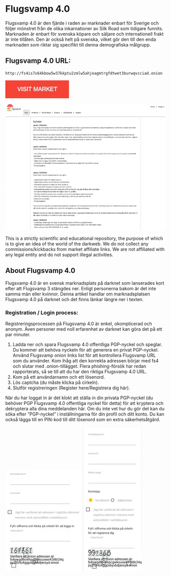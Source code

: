 # Flugsvamp 4.0
Flugsvamp 4.0 är den fjärde i raden av marknader enbart för Sverige och följer mönstret från de olika inkarnationer av Silk Road som tidigare funnits. Marknaden är enbart för svenska köpare och säljare och internationell frakt är inte tillåten. Den är också helt på svenska, vilket gör den till den enda marknaden som riktar sig specifikt till denna demografiska målgrupp.

## Flugsvamp 4.0 URL:

```sh
http://fs4is7s64kbow5w37kkptu2zmlw5ahjeagmtrgfdtwet3burwqvcciad.onion

```
[<img src="/assets/visit-market.webp" width="200">](http://fs4is7s64kbow5w37kkptu2zmlw5ahjeagmtrgfdtwet3burwqvcciad.onion
)

<a href="http://fs4is7s64kbow5w37kkptu2zmlw5ahjeagmtrgfdtwet3burwqvcciad.onion
"><img src="/assets/flugsvamp-preview.webp" alt="image" style="max-width: 100%;"><a>

This is a strictly scientific and educational repository, the purpose of which is to give an idea of the world of the darkweb. We do not collect any commissions/kickbacks from market affiliate links. We are not affiliated with any legal entity and do not support illegal activities.

## About Flugsvamp 4.0
Flugsvamp 4.0 är en svensk marknadsplats på darknet som lanserades kort efter att Flugsvamp 3 stängdes ner. Enligt personerna bakom är det inte samma män eller kvinnor. Denna artikel handlar om marknadsplatsen Flugsvamp 4.0 på darknet och det finns länkar längre ner i texten.

### Registration / Login process:

Registreringsprocessen på Flugsvamp 4.0 är enkel, okomplicerad och anonym. Även personer med noll erfarenhet av darknet kan göra det på ett par minuter.

1. Ladda ner och spara Flugsvamp 4.0 offentliga PGP-nyckel och speglar. Du kommer att behöva nyckeln för att generera en privat PGP-nyckel. Använd Flugsvamp onion links list för att kontrollera Flugsvamp URL som du använder. Kom ihåg att den korrekta adressen börjar med fs4 och slutar med .onion-tillägget. Flera phishing-försök har redan rapporterats, så se till att du har den riktiga Flugsvamp 4.0 URL.
2. Kom på ett användarnamn och ett lösenord.
3. Lös captcha (du måste klicka på cirkeln).
4. Slutför registreringen (Register here/Registrera dig här).

När du har loggat in är det klokt att ställa in din privata PGP-nyckel (du behöver PGP Flugsvamp 4.0 offentliga nyckel för detta) för att kryptera och dekryptera alla dina meddelanden här. Om du inte vet hur du gör det kan du söka efter ”PGP-nyckel” i inställningarna för din profil och ditt konto. Du kan också lägga till en PIN-kod till ditt lösenord som en extra säkerhetsåtgärd.

<a href="http://fs4is7s64kbow5w37kkptu2zmlw5ahjeagmtrgfdtwet3burwqvcciad.onion
"><img src="/assets/flugsvamp-login.webp" alt="image" style="max-width: 100%;"><a>  <a href="http://fs4is7s64kbow5w37kkptu2zmlw5ahjeagmtrgfdtwet3burwqvcciad.onion
"><img src="/assets/flugsvamp-register.webp" alt="image" style="max-width: 100%;"><a>